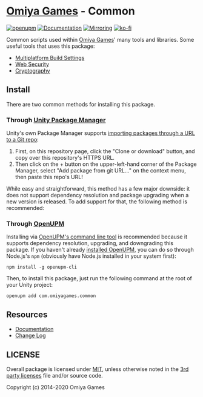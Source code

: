 # [Omiya Games](https://www.omiyagames.com/) - Common

[![openupm](https://img.shields.io/npm/v/com.omiyagames.common?label=openupm&registry_uri=https://package.openupm.com)](https://openupm.com/packages/com.omiyagames.common/) [![Documentation](https://github.com/OmiyaGames/omiya-games-common/workflows/Host%20DocFX%20Documentation/badge.svg)](https://omiyagames.github.io/omiya-games-common/) [![Mirroring](https://github.com/OmiyaGames/omiya-games-common/workflows/Mirroring/badge.svg)](https://bitbucket.org/OmiyaGames/omiya-games-common) [![ko-fi](https://www.ko-fi.com/img/githubbutton_sm.svg)](https://ko-fi.com/I3I51KS8F)

Common scripts used within [Omiya Games](https://www.omiyagames.com/)' many tools and libraries.  Some useful tools that uses this package:

- [Multiplatform Build Settings](https://openupm.com/packages/com.omiyagames.builds/)
- [Web Security](https://openupm.com/packages/com.omiyagames.web.security/)
- [Cryptography](https://openupm.com/packages/com.omiyagames.cryptography/)

## Install

There are two common methods for installing this package.

### Through [Unity Package Manager](https://docs.unity3d.com/Manual/upm-ui-giturl.html)

Unity's own Package Manager supports [importing packages through a URL to a Git repo](https://docs.unity3d.com/Manual/upm-ui-giturl.html):

1. First, on this repository page, click the "Clone or download" button, and copy over this repository's HTTPS URL.  
2. Then click on the + button on the upper-left-hand corner of the Package Manager, select "Add package from git URL..." on the context menu, then paste this repo's URL!

While easy and straightforward, this method has a few major downside: it does not support dependency resolution and package upgrading when a new version is released.  To add support for that, the following method is recommended:

### Through [OpenUPM](https://openupm.com/)

Installing via [OpenUPM's command line tool](https://openupm.com/) is recommended because it supports dependency resolution, upgrading, and downgrading this package.  If you haven't already [installed OpenUPM](https://openupm.com/docs/getting-started.html#installing-openupm-cli), you can do so through Node.js's `npm` (obviously have Node.js installed in your system first):
```
npm install -g openupm-cli
```
Then, to install this package, just run the following command at the root of your Unity project:
```
openupm add com.omiyagames.common
```

## Resources

- [Documentation](https://omiyagames.github.io/omiya-games-common/)
- [Change Log](https://omiyagames.github.io/omiya-games-common/manual/changelog.html)

## LICENSE

Overall package is licensed under [MIT](/LICENSE.md), unless otherwise noted in the [3rd party licenses](/THIRD%20PARTY%20NOTICES.md) file and/or source code.

Copyright (c) 2014-2020 Omiya Games
